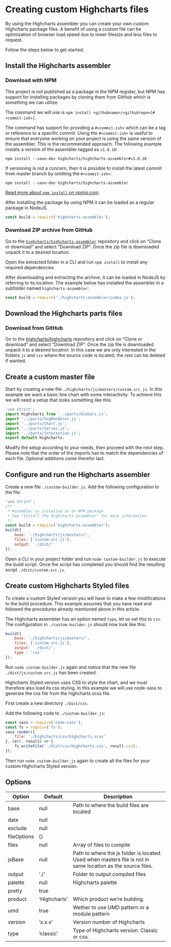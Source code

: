 Creating custom Highcharts files
================================

By using the Highcharts assembler you can create your own custom Highcharts
package files. A benefit of using a custom file can be optimization of browser
load speed due to lower filesize and less files to request.

Follow the steps below to get started.



Install the Highcharts assembler
--------------------------------

### Download with NPM

This project is not published as a package in the NPM register, but NPM has
support for installing packages by cloning them from GitHub which is something
we can utilize.

The command we will use is
`npm install <githubname>/<githubrepo>[#<commit-ish>]`.

The command has support for providing a `#<commit-ish>` which can be a tag or
reference to a specific commit. Using the `#<commit-ish>` is useful to ensure
that everyone working on your project is using the same version of the
assembler. This is the recommended approach. The following example installs a
version of the assembler tagged as `v1.0.10`:

```shell
npm install --save-dev highcharts/highcharts-assembler#v1.0.10 
```

If versioning is not a concern, then it is possible to install the latest commit
from master branch by omitting the `#<commit-ish>`:

```shell
npm install --save-dev highcharts/highcharts-assembler 
```

[Read more about `npm install` on npmjs.com](https://docs.npmjs.com/cli/install).

After installing the package by using NPM it can be loaded as a regular package
in NodeJS.
```js
const build = require('highcharts-assembler'); 
```

### Download ZIP archive from GitHub

Go to the
[`highcharts/highcharts-assembler`](https://github.com/highcharts/highcharts-assembler)
repository and click on “Clone or download” and select “Download ZIP”. Once the
zip file is downloaded unpack it to a desired location.

Open the extracted folder in a CLI and run `npm install` to install any required
dependencies.

After downloading and extracting the archive, it can be loaded in NodeJS by
referring to its location. The example below has installed the assembler in a
subfolder named `highcharts-assembler`:

```js
const build = require('./highcharts-assembler/index.js');
```



Download the Highcharts parts files
-----------------------------------

### Download from GitHub

Go to the [highcharts/highcharts](https://github.com/highcharts/highcharts)
repository and click on “Clone or download” and select “Download ZIP”. Once the
zip file is downloaded unpack it to a desired location. In this case we are only
interested in the folders `js` and `css` where the source code is located, the
rest can be deleted if wanted.



Create a custom master file
---------------------------

Start by creating a new file `./highcharts/js/masters/custom.src.js`. In this
example we want a basic line chart with some interactivity. To achieve this we
will need a setup that looks something like this:

```js
'use strict';
import Highcharts from '../parts/Globals.js';
import '../parts/SvgRenderer.js';
import '../parts/Chart.js';
import '../parts/Series.js';
import '../parts/Interaction.js';
export default Highcharts;
```

Modify the setup according to your needs, then proceed with the next step.
Please note that the order of the imports has to match the dependencies of each
file. Optional additions come therefor last.



Configure and run the Highcharts assembler
------------------------------------------

Create a new file `./custom-builder.js`. Add the following configuration to the
file:

```js
'use strict';
/**
 * Assembler is installed as an NPM package.
 * See "Install the Highcharts assembler" for more information.
 */
const build = require('highcharts-assembler');
build({
    base: './highcharts/js/masters/',
    files: ['custom.src.js'],
    output: './dist/'
}); 
```

Open a CLI in your project folder and run `node custom-builder.js` to execute
the build script. Once the script has completed you should find the resulting
script `./dist/custom.src.js`.



Create custom Highcharts Styled files
-------------------------------------

To create a custom Styled version you will have to make a few modifications to
the build procedure. This example assumes that you have read and followed the
procedures already mentioned above in this article.

The Highcharts assembler has an option named `type`, let us set this to `css`.
The configuration in `./custom-builder.js` should now look like this:

```js
build({
    base: './highcharts/js/masters/',
    files: ['custom.src.js'],
    output: './dist/',
    type : 'css'
}); 
```

Run `node custom-builder.js` again and notice that the new file
`./dist/js/custom.src.js` has been created.

Highcharts Styled version uses CSS to style the chart, and we must therefore
also load its css styling. In this example we will use node-sass to generate the
css file from the highcharts.scss file.

First create a new directory `./dist/css`.

Add the following code to `./custom-builder.js`:

```js
const sass = require('node-sass');
const fs = require('fs');
sass.render({
    file: './highcharts/css/highcharts.scss'
}, (err, result) => {
    fs.writeFile('./dist/css/highcharts.css', result.css);
});
```

Then run `node custom-builder.js` again to create all the files for your custom
Highcharts Styled version.



Options
-------

|Option|Default|Description|
|--- |--- |--- |
|base|null|Path to where the build files are located|
|date|null||
|exclude|null||
|fileOptions|{}||
|files|null|Array of files to compile|
|jsBase|null|Path to where the js folder is located. Used when masters file is not in same location as the source files.|
|output|‘./’|Folder to output compiled files|
|palette|null|Highcharts palette|
|pretty|true||
|product|‘Highcharts’|Which product we’re building.|
|umd|true|Wether to use UMD pattern or a module pattern|
|version|‘x.x.x’|Version number of Highcharts|
|type|‘classic’|Type of Highcharts version. Classic or css.|
